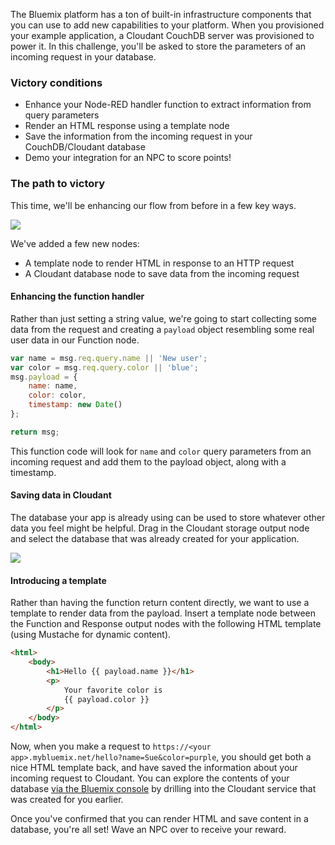 The Bluemix platform has a ton of built-in infrastructure components that you can use to add new capabilities to your platform.  When you provisioned your example application, a Cloudant CouchDB server was provisioned to power it. In this challenge, you'll be asked to store the parameters of an incoming request in your database.

### Victory conditions

* Enhance your Node-RED handler function to extract information from query parameters
* Render an HTML response using a template node
* Save the information from the incoming request in your CouchDB/Cloudant database
* Demo your integration for an NPC to score points!

### The path to victory

This time, we'll be enhancing our flow from before in a few key ways.

<img src="https://s3.amazonaws.com/com.twilio.prod.twilio-docs/images/save_to_database.original.png"/>

We've added a few new nodes:

* A template node to render HTML in response to an HTTP request
* A Cloudant database node to save data from the incoming request

#### Enhancing the function handler

Rather than just setting a string value, we're going to start collecting some data from the request and creating a `payload` object resembling some real user data in our Function node.

```js
var name = msg.req.query.name || 'New user';
var color = msg.req.query.color || 'blue';
msg.payload = {
    name: name,
    color: color,
    timestamp: new Date()
};

return msg;
```

This function code will look for `name` and `color` query parameters from an incoming request and add them to the payload object, along with a timestamp.

#### Saving data in Cloudant

The database your app is already using can be used to store whatever other data you feel might be helpful. Drag in the Cloudant storage output node and select the database that was already created for your application.

<img src="https://s3.amazonaws.com/com.twilio.prod.twilio-docs/images/database_config.original.png"/>

#### Introducing a template

Rather than having the function return content directly, we want to use a template to render data from the payload.  Insert a template node between the Function and Response output nodes with the following HTML template (using Mustache for dynamic content).

```html
<html>
    <body>
        <h1>Hello {{ payload.name }}</h1>
        <p>
            Your favorite color is
            {{ payload.color }}
        </p>
    </body>
</html>
```

Now, when you make a request to `https://<your app>.mybluemix.net/hello?name=Sue&color=purple`, you should get both a nice HTML template back, and have saved the information about your incoming request to Cloudant. You can explore the contents of your database [via the Bluemix console](https://console.ng.bluemix.net/dashboard/services) by drilling into the Cloudant service that was created for you earlier.

Once you've confirmed that you can render HTML and save content in a database, you're all set!  Wave an NPC over to receive your reward.
